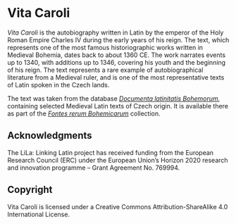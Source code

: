 # Vita Caroli

_Vita Caroli_ is the autobiography written in Latin by the emperor of the Holy Roman Empire Charles IV during the early years of his reign. The text, which represents one of the most famous historiographic works written in Medieval Bohemia, dates back to about 1360 CE. The work narrates events up to 1340, with additions up to 1346, covering his youth and the beginning of his reign. The text represents a rare example of autobiographical literature from a Medieval ruler, and is one of the most representative texts of Latin spoken in the Czech lands.

The text was taken from the database [_Documenta latinitatis Bohemorum_](http://dlb.ics.cas.cz/), containing selected Medieval Latin texts of Czech origin. It is available there as part of the [_Fontes rerum Bohemicarum_](http://dlb.ics.cas.cz/browser?path=/1/20/45/46//47&text=47) collection.

## Acknowledgments

The LiLa: Linking Latin project has received funding from the European Research Council (ERC) under the European Union’s Horizon 2020 research and innovation programme – Grant Agreement No. 769994.

## Copyright
Vita Caroli is licensed under a Creative Commons Attribution-ShareAlike 4.0 International License.
